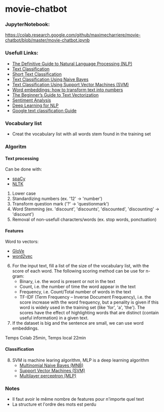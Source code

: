 # movie-chatbot

### JupyterNotebook:
https://colab.research.google.com/github/maximecharriere/movie-chatbot/blob/master/movie-chatbot.ipynb

### Usefull Links:
- [The Definitive Guide to Natural Language Processing (NLP)](https://monkeylearn.com/blog/definitive-guide-natural-language-processing/)
- [Text Classification](https://monkeylearn.com/text-classification/)
- [Short Text Classification](https://monkeylearn.com/short-text-classification/)
- [Text Classification Using Naive Bayes](https://monkeylearn.com/text-classification-naive-bayes/)
- [Text Classification Using Support Vector Machines (SVM)](https://monkeylearn.com/text-classification-support-vector-machines-svm/)
- [Word embeddings: how to transform text into numbers](https://monkeylearn.com/blog/word-embeddings-transform-text-numbers/)
- [The Beginner’s Guide to Text Vectorization](https://monkeylearn.com/blog/beginners-guide-text-vectorization/)
- [Sentiment Analysis](https://monkeylearn.com/sentiment-analysis/)
- [Deep Learning for NLP](https://medium.com/dair-ai/deep-learning-for-nlp-an-overview-of-recent-trends-d0d8f40a776d)
- [Google text classification Guide](https://developers.google.com/machine-learning/guides/text-classification/)


### Vocabulary list
- Creat the vocabulary list with all words stem found in the training set


### Algoritm
#### Text processing
Can be done with:
* [spaCy](https://spacy.io/)
* [NLTK](https://www.nltk.org/)
 1. Lower case
 1. Standardizing numbers (ex. '12' -> 'number')
 1. Transform question mark ('?' -> 'questionmark')
 1. Word Stemming (ex. 'discount', 'discounts', 'discounted', 'discounting' -> 'discount')
 1. Removal of non-usefull characters/words (ex. stop words, ponctuation)
#### Features
Word to vectors:
* [GloVe](https://nlp.stanford.edu/projects/glove/)
* [word2vec](https://pathmind.com/wiki/word2vec)
 6. For the input text, fill a list of the size of the vocabulary list, with the score of each word.
    The following scoring method can be use for n-gram:
    * Binary, i.e. the word is present or not in the text
    * Count, i.e. the number of time the word appear in the text
    * Frequency, i.e. Count/Total number of words in the text
    * TF-IDF (Term Frequency – Inverse Document Frequency), i.e. the score increase with the word frequency, but a penality is given if this word is widely used in the training set (like 'for', 'a', 'the'). The scores have the effect of highlighting words that are distinct (contain useful information) in a given text.
 6. If the dataset is big and the sentence are small, we can use word embeddings.
 
 Temps Colab 25min, Temps local 22min
#### Classification
 8. SVM is machine learing algorithm, MLP is a deep learning algorithm
    * [Multinomial Naive Bayes (MNB)](https://monkeylearn.com/text-classification-naive-bayes/)
    * [Support Vector Machines (SVM)](https://monkeylearn.com/text-classification-support-vector-machines-svm/)
    * [Multilayer perceptron (MLP)](https://en.wikipedia.org/wiki/Multilayer_perceptron)


### Notes
- Il faut avoir le même nombre de features pour n'importe quel text
- La structure et l'ordre des mots est perdu
